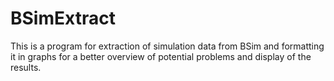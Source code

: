 # BSimExtract

This is a program for extraction of simulation data from BSim and formatting it in graphs for a better overview of potential problems and display of the results.
